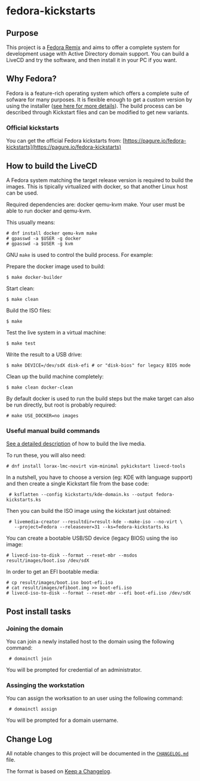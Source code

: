 # fedora-kickstarts

## Purpose

This project is a [Fedora Remix][01] and aims to offer a complete system for
development usage with Active Directory domain support. You can build a LiveCD
and try the software, and then install it in your PC if you want.

## Why Fedora?

Fedora is a feature-rich operating system which offers a complete suite of
sofware for many purposes. It is flexible enough to get a custom version by
using the installer ([see here for more details][02]).  The build process can
be described through Kickstart files and can be modified to get new variants.

### Official kickstarts

You can get the official Fedora kickstarts from:
[https://pagure.io/fedora-kickstarts](https://pagure.io/fedora-kickstarts)

## How to build the LiveCD

A Fedora system matching the target release version is required to build the
images. This is tipically virtualized with docker, so that another Linux host
can be used.

Required dependencies are: docker qemu-kvm make. Your user must be able to run
docker and qemu-kvm.

This usually means:

```
# dnf install docker qemu-kvm make
# gpasswd -a $USER -g docker
# gpasswd -a $USER -g kvm
```

GNU `make` is used to control the build process. For example:

Prepare the docker image used to build:

```
$ make docker-builder
```

Start clean:

```
$ make clean
```

Build the ISO files:

```
$ make
```

Test the live system in a virtual machine:

```
$ make test
```

Write the result to a USB drive:

```
$ make DEVICE=/dev/sdX disk-efi # or "disk-bios" for legacy BIOS mode
```

Clean up the build machine completely:

```
$ make clean docker-clean
```

By default docker is used to run the build steps but the make target can also
be run directly, but root is probably required:

```
# make USE_DOCKER=no images
```

### Useful manual build commands

[See a detailed description][03] of how to build the live media.

To run these, you will also need:

```
# dnf install lorax-lmc-novirt vim-minimal pykickstart livecd-tools
```

In a nutshell, you have to choose a version (eg: KDE with language support) and
then create a single Kickstart file from the base code:

```
 # ksflatten --config kickstarts/kde-domain.ks --output fedora-kickstarts.ks
```

Then you can build the ISO image using the kickstart just obtained:

```
 # livemedia-creator --resultdir=result-kde --make-iso --no-virt \
   --project=Fedora --releasever=31 --ks=fedora-kickstarts.ks
```

You can create a bootable USB/SD device (legacy BIOS) using the iso image:

```
# livecd-iso-to-disk --format --reset-mbr --msdos result/images/boot.iso /dev/sdX
```

In order to get an EFI bootable media:

```
# cp result/images/boot.iso boot-efi.iso
# cat result/images/efiboot.img >> boot-efi.iso
# livecd-iso-to-disk --format --reset-mbr --efi boot-efi.iso /dev/sdX
```

## Post install tasks

### Joining the domain

You can join a newly installed host to the domain using the following command:

```
 # domainctl join
```

You will be prompted for credential of an administrator.

### Assinging the workstation

You can assign the worksation to an user using the following command:

```
 # domainctl assign
```

You will be prompted for a domain username.

## Change Log

All notable changes to this project will be documented in the [`CHANGELOG.md`](CHANGELOG.md) file.

The format is based on [Keep a Changelog][04].

[01]: https://fedoraproject.org/wiki/Remix
[02]: https://en.wikipedia.org/wiki/Anaconda_(installer)
[03]: https://fedoraproject.org/wiki/Livemedia-creator-_How_to_create_and_use_a_Live_CD
[04]: http://keepachangelog.com/
